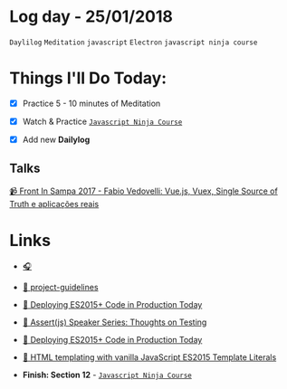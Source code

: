 # Log day - 25/01/2018

`Daylilog`  `Meditation` `javascript` `Electron` `javascript ninja course`

# Things I'll Do Today:

- [x] Practice 5 - 10 minutes of Meditation
- [x] Watch & Practice [`Javascript Ninja Course`](https://github.com/wgoulaart/course-javascript-ninja)
- [x] Add new **Dailylog**



## Talks
[📹 Front In Sampa 2017 - Fabio Vedovelli: Vue.js, Vuex, Single Source of Truth e aplicações reais](https://www.youtube.com/watch?v=A-ddJEfDiqA)


# Links
- [🎧](http://fixate.it/podcast/consume-build-and-teach-kent-c-dodds/)
- [📰 project-guidelines](https://github.com/wearehive/project-guidelines)
- [📰 Deploying ES2015+ Code in Production Today ](https://philipwalton.com/articles/deploying-es2015-code-in-production-today/)
- [📰 Assert(js) Speaker Series: Thoughts on Testing ](https://medium.com/assert-js-testing-conf/assert-js-speaker-series-thoughts-on-testing-d9dbf72c5a07)
- [📰 Deploying ES2015+ Code in Production Today ](https://philipwalton.com/articles/deploying-es2015-code-in-production-today/)
- [📰 HTML templating with vanilla JavaScript ES2015 Template Literals](https://benfrain.com/html-templating-with-vanilla-javascript-es2015-template-literals/)



- **Finish: Section 12** - [`Javascript Ninja Course`](https://github.com/wgoulaart/course-javascript-ninja)

